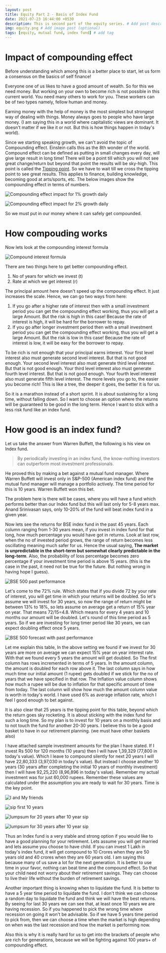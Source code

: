 ```yaml
---
layout: post
title: Equity Part 2 - Basis of Index Fund
date: 2021-07-23 16:44:00 +0530
description: This is second part of the equity series. # Add post description (optional)
img: equity.png # Add image post (optional)
tags: [equity, mutual fund, index fund] # add tag
---
```

# Impact of compounding effect

Before understanding which among this is a better place to start, let us form a consensus on the basics of self finance!

Everyone one of us likes to have a good amount of wealth. So for this we need money. But working on your own to become rich is not possible in this current world. You need many others to work for you. These workers can be of two types namely, fellow human and money.

Earning money with the help of money is the most simplest but strongest way of dealing with things. Money always goes to people who have large money. (I am saying this in a world where capitalistic views are dominant. It doesn't matter if we like it or not. But this is how things happen in today's world).

Since we starting speaking growth, we can't avoid the topic of Compounding effect. Einstein calls this as the 8th wonder of the world. Compound effect can be defined as putting in small changes every day, will give large result in long time! There will be a point till which you will not see great change/return but beyond that point the results will be sky-high. This point is called the <u>Tipping point</u>. So we have to wait till we cross the tipping point to see great results. This applies to finance, building knowledge, becoming good at arts/sports, etc. The below images show the compounding effect in terms of numbers.

![Compounding effect impact for 1% growth daily]({{site.baseurl}}/assets/img/compounding-power-1.jpeg)

![Compounding effect impact for 2% growth daily](https://www.chinasmack.com/wp-content/uploads/chinasmack/2014/01/peoples-daily-sina-weibo-people-who-work-a-bit-harder.jpg)

So we must put in our money where it can safely get compounded.

# How compouding works

Now lets look at the compounding interest formula

![Compound interest formula](https://img.money.com/2021/01/compound-interest-formula.jpg?quality=60)

There are two things here to get better compounding effect.
1. No of years for which we invest (t)
2. Rate at which we get interest (r)

The principal amount here doesn't speed up the compounding effect. It just increases the scale. Hence, we can go two ways from here:
1. If you go after a higher rate of interest then with a small investment period you can get the compounding effect working, thus you will get a large Amount. But the risk is high in this case! Because the rate of interest is high, it will be hard for the borrower to repay.
2. If you go after longer investment period then with a small investment period you can get the compounding effect working, thus you will get a large Amount. But the risk is low in this case! Because the rate of interest is low, it will be easy for the borrower to repay.

To be rich is not enough that your principal earns interest. Your first level interest also must generate second level interest. But that is not good enough. Your second level interest also must generate third level interest. But that is not good enough. Your third level interest also must generate fourth level interest. But that is not good enough. Your fourth level interest also must generate fifth level interest. The more levels you go to, the easier you become rich! This is like a tree, the deeper it goes, the better it is for us.

So it is a marathon instead of a short sprint. It is about sustaining for a long time, without falling down. So I want to choose an option where the returns will be guaranteed to be good in the long term. Hence I want to stick with a less risk fund like an index fund.

# How good is an index fund?

Let us take the answer from Warren Buffett, the following is his view on Index fund.

> By periodically investing in an index fund, the know-nothing investors can outperform most investment professionals.

He proved this by making a bet against a mutual fund manager. Where Warren Buffett will invest only in S&P-500 (American index fund) and the mutual fund manager will manage a portfolio actively. The time period for this is 10 years. Warren Buffett won this bet.

The problem here is there will be cases, where you will have a fund which performs better than our Index fund but this will last only for 5-8 years max. Anand Srinivasan says, only 10-20% of the fund will beat index fund in a given year.

Now lets see the returns for BSE index fund in the past 45 years. Each column ranging from 1-30 years mean, if you invest in index fund for that long, how much percentage you would have got in returns. Look at last row, when the no of invested period grows, the range of return becomes less oscillating meaning much safer for us. Hence the usual saying, **The market is unpredictable in the short-term but somewhat clearly predictable in the long-term**. Also, the probability of loss percentage becomes zero percentage if your investment time period is above 15 years. (this is the case in the past, it need not be true for the future. But nothing wrong in having hope I guess).

![BSE 500 past performance](https://investingfunda.com/wp-content/uploads/2015/04/WhatsApp-Image-2020-05-10-at-2.49.48-PM.jpeg)

Let's come to the 72% rule. Which states that if you divide 72 by your rate of interest, you will get time in which your returns will be doubled. So let's assume we will invest for 30 years, so now the range of return might be between 13% to 18%, so lets assume on average get a return of 15% year on year. That means 72/15=4.8. Which means for every 4 years and 10 months our amount will be doubled. Let's round of this time period as 5 years. So if we are investing for long timer period like 30 years, we can expect doubling effect once 5 years.

![BSE 500 forecast with past performance]({{site.baseurl}}/assets/img/bse_500_forcast_with_past_performance.png)

Let me explain this table, In the above setting we found if we invest for 30 years are more on average we can expect 15% year on year interest rate. With that we found every 5 years the amount will get doubled. So The first column has rows incremented in terms of 5 years. In the amount column, the amount is doubled for each row above it. The last column says in how much time our initial amount (1 rupee) gets doubled if we stick for the no of years that we have specified in that row. The Inflation value column shows how much a rupee will be due to inflation for that specific amount of time from today. The last column will show how much the amount column value is worth in today's world. I have used 6% as average inflation rate, which I feel I good enough to bet against.

It is also clear that 25 years is the tipping point for this table, beyond which the return goes sky rocketing. It is about sticking with the index fund for such a long time. So my plan is to invest for 10 years on a monthly basis and to not touch the fund for another 20-30 years. I believe this to be a good basket to have in our retirement planning. (we must have other baskets also)

I have attached sample investment amounts for the plan I have stated. If I invest Rs 500 for 120 months (10 years) then I will have 1,39,329 (77,800 in today's value). Which I leave to compound silently for next 20 years I will have 22,80,333 (3,97,030 in today's value). But instead I choose another 10 years (30 years after completing the initial 10 years of monthly investment) then I will have 92,25,220 (8,96,896 in today's value). Remember my actual investment was for just 60,000 rupees. Remember these values are calculated under the assumption you are ready to wait for 30 years. Time is the key point.

![I and My friends]({{site.baseurl}}/assets/img/we-in-rest.jpg)

![sip first 10 years]({{site.baseurl}}/assets/img/sip_first_10_years.png)

![lumpsum for 20 years after 10 year sip]({{site.baseurl}}/assets/img/lumpsum_for_20_years_after_10_year_sip.png)

![lumpsum for 30 years after 10 year sip]({{site.baseurl}}/assets/img/lumpsum_for_30_years_after_10_year_sip.png)

Thus an Index fund is a very stable and strong option if you would like to have a good planning for your retirement. Lets assume you will get married and lets assume you choose to have child. If you can invest 1 Lakh in today's index fund, it will get compound to 10 Crores when they are 50 years old and 40 crores when they are 60 years old. I am saying this because many of us save a lot for the next generation. It is better to use time in your favor, nothing can beat time and the compound effect. So that your child need not worry about their retirement savings. They can choose to live their life without the burden of retirement savings.

Another important thing is knowing when to liquidate the fund. It is better to have a 5 year time period to liquidate the fund. I don't think we can choose a random day to liquidate the fund and think we will have the best returns. By seeing for last 30 years we can see that, at least once 10 years we are having recession. So if you happened to pick the wrong time where recession on going it won't be advisable. So if we have 5 years time period to pick from, then we can choose a time when the market is high depending on when was the last recession and how the market is performing now.

Also this is why it is really hard for us to get into the brackets of people who are rich for generations, because we will be fighting against 100 years+ of compounding effect.